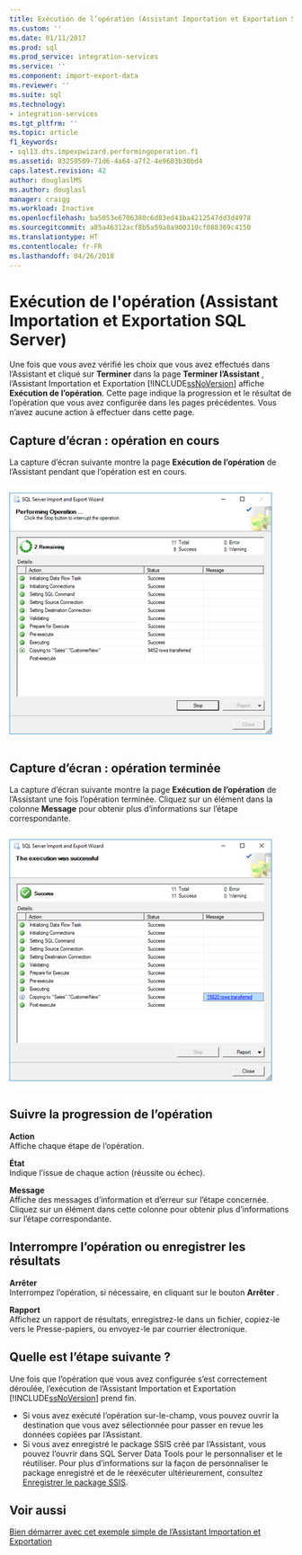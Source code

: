 ```yaml
---
title: Exécution de l’opération (Assistant Importation et Exportation SQL Server) | Microsoft Docs
ms.custom: ''
ms.date: 01/11/2017
ms.prod: sql
ms.prod_service: integration-services
ms.service: ''
ms.component: import-export-data
ms.reviewer: ''
ms.suite: sql
ms.technology:
- integration-services
ms.tgt_pltfrm: ''
ms.topic: article
f1_keywords:
- sql13.dts.impexpwizard.performingoperation.f1
ms.assetid: 83259509-71d6-4a64-a7f2-4e9603b30bd4
caps.latest.revision: 42
author: douglaslMS
ms.author: douglasl
manager: craigg
ms.workload: Inactive
ms.openlocfilehash: ba5053e6706380c6d83ed41ba4212547dd3d4978
ms.sourcegitcommit: a85a46312acf8b5a59a8a900310cf088369c4150
ms.translationtype: HT
ms.contentlocale: fr-FR
ms.lasthandoff: 04/26/2018
---
```

# <a name="performing-operation-sql-server-import-and-export-wizard"></a>Exécution de l'opération (Assistant Importation et Exportation SQL Server)
Une fois que vous avez vérifié les choix que vous avez effectués dans l’Assistant et cliqué sur **Terminer** dans la page **Terminer l’Assistant** , l’Assistant Importation et Exportation [!INCLUDE[ssNoVersion](../../includes/ssnoversion-md.md)] affiche **Exécution de l’opération**. Cette page indique la progression et le résultat de l’opération que vous avez configurée dans les pages précédentes. Vous n’avez aucune action à effectuer dans cette page.

## <a name="screen-shot---operation-in-progress"></a>Capture d’écran : opération en cours 
 La capture d’écran suivante montre la page **Exécution de l’opération** de l’Assistant pendant que l’opération est en cours.  
  
 ![Page Exécution de l’opération de l’Assistant Importation et Exportation](../../integration-services/import-export-data/media/performing-operation1.png "Page Exécution de l’opération de l’Assistant Importation et Exportation")  

## <a name="screen-shot---operation-completed"></a>Capture d’écran : opération terminée 
 La capture d’écran suivante montre la page **Exécution de l’opération** de l’Assistant une fois l’opération terminée. Cliquez sur un élément dans la colonne **Message** pour obtenir plus d’informations sur l’étape correspondante.  
  
 ![Page Exécution de l’opération de l’Assistant Importation et Exportation](../../integration-services/import-export-data/media/performing-operation2.png "Page Exécution de l’opération de l’Assistant Importation et Exportation")  
  
## <a name="watch-the-progress-of-the-operation"></a>Suivre la progression de l’opération
 **Action**  
 Affiche chaque étape de l’opération.  
  
 **État**  
 Indique l’issue de chaque action (réussite ou échec).  
  
 **Message**  
 Affiche des messages d’information et d’erreur sur l’étape concernée. Cliquez sur un élément dans cette colonne pour obtenir plus d’informations sur l’étape correspondante.

## <a name="interrupt-the-operation-or-save-the-results"></a>Interrompre l’opération ou enregistrer les résultats
 **Arrêter**  
 Interrompez l’opération, si nécessaire, en cliquant sur le bouton **Arrêter** .  
  
 **Rapport**  
 Affichez un rapport de résultats, enregistrez-le dans un fichier, copiez-le vers le Presse-papiers, ou envoyez-le par courrier électronique.  
  
## <a name="whats-next"></a>Quelle est l’étape suivante ?  
 Une fois que l’opération que vous avez configurée s’est correctement déroulée, l’exécution de l’Assistant Importation et Exportation [!INCLUDE[ssNoVersion](../../includes/ssnoversion-md.md)] prend fin.  
-   Si vous avez exécuté l’opération sur-le-champ, vous pouvez ouvrir la destination que vous avez sélectionnée pour passer en revue les données copiées par l’Assistant.  
-   Si vous avez enregistré le package SSIS créé par l’Assistant, vous pouvez l’ouvrir dans SQL Server Data Tools pour le personnaliser et le réutiliser. Pour plus d’informations sur la façon de personnaliser le package enregistré et de le réexécuter ultérieurement, consultez [Enregistrer le package SSIS](../../integration-services/import-export-data/save-ssis-package-sql-server-import-and-export-wizard.md).

## <a name="see-also"></a>Voir aussi
[Bien démarrer avec cet exemple simple de l’Assistant Importation et Exportation](../../integration-services/import-export-data/get-started-with-this-simple-example-of-the-import-and-export-wizard.md)


